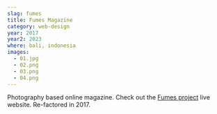 ```yaml
---
slag: fumes
title: Fumes Magazine
category: web-design
year: 2017
year2: 2023
where: bali, indonesia
images:
  - 01.jpg
  - 02.png
  - 03.png
  - 04.png
---
```


Photography based online magazine.
Check out the [Fumes project](https://fumes.junglestar.org?source=rokma.com) live website.
Re-factored in 2017.
